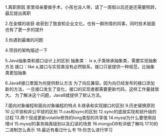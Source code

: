 1.离职原因
家里母亲要做手术，小孩也没人带，请了一周假以后还是还需要照顾，最后提出离职

2.在金蝶的收获
收获到了致良知企业文化，也有一群热情的同事，同时技术层面也有了更一步的提升

3.你遇到最难的问题

4.项目的架构描述一下

5.Java抽象类和接口设计上的区别
抽象类： is a,子类继承抽象类，需要实现抽象方法
接口：like a,接口与实现类没有必然联系，接口只是提供一种规范，比抽象类更加抽象

6.Java8接口里面为何提供默认方法
为了向后兼容。因为向已经发布的接口添加新的方法，一旦接口发生了变化，接口的实现者都需要更新代码，这样工作量就很大。
为了解决这个问题，Java8就提供了默认方法。

7.面向对象编程和面向对象编程的特点
8.继承和实现接口的区别
9.历史替换原则
10.公平锁和非公平锁的区别
11.cas和sync的区别
12.sync的底层实现和锁升级的过程
13.两个现成更新volatile修饰的long类型的共享值
14.mysql为什么要使用自增id
15.mysql的事务隔离级别以及幻读的场景
16.mongoDB有详细了解吗
17.10的二进制怎么表示
18.最近有看过什么书
19.你怎么进行学习



